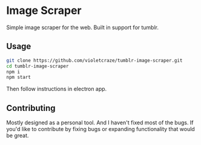 # Image Scraper

Simple image scraper for the web. Built in support for tumblr.

## Usage

```bash
git clone https://github.com/violetcraze/tumblr-image-scraper.git
cd tumblr-image-scraper
npm i
npm start
```

Then follow instructions in electron app.

## Contributing

Mostly designed as a personal tool. And I haven't fixed most of the bugs. If you'd like to contribute by fixing bugs or expanding functionality that would be great.